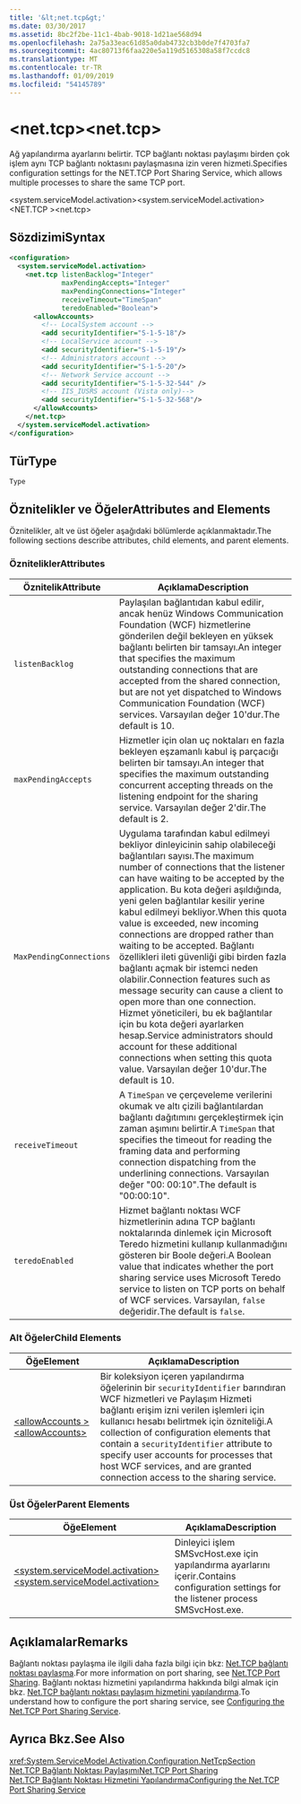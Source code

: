 ```yaml
---
title: '&lt;net.tcp&gt;'
ms.date: 03/30/2017
ms.assetid: 8bc2f2be-11c1-4bab-9018-1d21ae568d94
ms.openlocfilehash: 2a75a33eac61d85a0dab4732cb3b0de7f4703fa7
ms.sourcegitcommit: 4ac80713f6faa220e5a119d5165308a58f7ccdc8
ms.translationtype: MT
ms.contentlocale: tr-TR
ms.lasthandoff: 01/09/2019
ms.locfileid: "54145789"
---
```

# <a name="ltnettcpgt"></a><span data-ttu-id="88e86-102">&lt;net.tcp&gt;</span><span class="sxs-lookup"><span data-stu-id="88e86-102">&lt;net.tcp&gt;</span></span>
<span data-ttu-id="88e86-103">Ağ yapılandırma ayarlarını belirtir. TCP bağlantı noktası paylaşımı birden çok işlem aynı TCP bağlantı noktasını paylaşmasına izin veren hizmeti.</span><span class="sxs-lookup"><span data-stu-id="88e86-103">Specifies configuration settings for the NET.TCP Port Sharing Service, which allows multiple processes to share the same TCP port.</span></span>  
  
 <span data-ttu-id="88e86-104">\<system.serviceModel.activation></span><span class="sxs-lookup"><span data-stu-id="88e86-104">\<system.serviceModel.activation></span></span>  
<span data-ttu-id="88e86-105">\<NET.TCP ></span><span class="sxs-lookup"><span data-stu-id="88e86-105">\<net.tcp></span></span>  
  
## <a name="syntax"></a><span data-ttu-id="88e86-106">Sözdizimi</span><span class="sxs-lookup"><span data-stu-id="88e86-106">Syntax</span></span>  
  
```xml  
<configuration>
  <system.serviceModel.activation>
    <net.tcp listenBacklog="Integer"
             maxPendingAccepts="Integer"
             maxPendingConnections="Integer"
             receiveTimeout="TimeSpan"
             teredoEnabled="Boolean">
      <allowAccounts>
        <!-- LocalSystem account -->
        <add securityIdentifier="S-1-5-18"/>
        <!-- LocalService account -->
        <add securityIdentifier="S-1-5-19"/>
        <!-- Administrators account -->
        <add securityIdentifier="S-1-5-20"/>
        <!-- Network Service account -->
        <add securityIdentifier="S-1-5-32-544" />
        <!-- IIS_IUSRS account (Vista only)-->
        <add securityIdentifier="S-1-5-32-568"/>
      </allowAccounts>
    </net.tcp>
  </system.serviceModel.activation>
</configuration>
```  
  
## <a name="type"></a><span data-ttu-id="88e86-107">Tür</span><span class="sxs-lookup"><span data-stu-id="88e86-107">Type</span></span>  
 `Type`  
  
## <a name="attributes-and-elements"></a><span data-ttu-id="88e86-108">Öznitelikler ve Öğeler</span><span class="sxs-lookup"><span data-stu-id="88e86-108">Attributes and Elements</span></span>  
 <span data-ttu-id="88e86-109">Öznitelikler, alt ve üst öğeler aşağıdaki bölümlerde açıklanmaktadır.</span><span class="sxs-lookup"><span data-stu-id="88e86-109">The following sections describe attributes, child elements, and parent elements.</span></span>  
  
### <a name="attributes"></a><span data-ttu-id="88e86-110">Öznitelikler</span><span class="sxs-lookup"><span data-stu-id="88e86-110">Attributes</span></span>  
  
|<span data-ttu-id="88e86-111">Öznitelik</span><span class="sxs-lookup"><span data-stu-id="88e86-111">Attribute</span></span>|<span data-ttu-id="88e86-112">Açıklama</span><span class="sxs-lookup"><span data-stu-id="88e86-112">Description</span></span>|  
|---------------|-----------------|  
|`listenBacklog`|<span data-ttu-id="88e86-113">Paylaşılan bağlantıdan kabul edilir, ancak henüz Windows Communication Foundation (WCF) hizmetlerine gönderilen değil bekleyen en yüksek bağlantı belirten bir tamsayı.</span><span class="sxs-lookup"><span data-stu-id="88e86-113">An integer that specifies the maximum outstanding connections that are accepted from the shared connection, but are not yet dispatched to Windows Communication Foundation (WCF) services.</span></span> <span data-ttu-id="88e86-114">Varsayılan değer 10'dur.</span><span class="sxs-lookup"><span data-stu-id="88e86-114">The default is 10.</span></span>|  
|`maxPendingAccepts`|<span data-ttu-id="88e86-115">Hizmetler için olan uç noktaları en fazla bekleyen eşzamanlı kabul iş parçacığı belirten bir tamsayı.</span><span class="sxs-lookup"><span data-stu-id="88e86-115">An integer that specifies the maximum outstanding concurrent accepting threads on the listening endpoint for the sharing service.</span></span> <span data-ttu-id="88e86-116">Varsayılan değer 2'dir.</span><span class="sxs-lookup"><span data-stu-id="88e86-116">The default is 2.</span></span>|  
|`MaxPendingConnections`|<span data-ttu-id="88e86-117">Uygulama tarafından kabul edilmeyi bekliyor dinleyicinin sahip olabileceği bağlantıları sayısı.</span><span class="sxs-lookup"><span data-stu-id="88e86-117">The maximum number of connections that the listener can have waiting to be accepted by the application.</span></span> <span data-ttu-id="88e86-118">Bu kota değeri aşıldığında, yeni gelen bağlantılar kesilir yerine kabul edilmeyi bekliyor.</span><span class="sxs-lookup"><span data-stu-id="88e86-118">When this quota value is exceeded, new incoming connections are dropped rather than waiting to be accepted.</span></span> <span data-ttu-id="88e86-119">Bağlantı özellikleri ileti güvenliği gibi birden fazla bağlantı açmak bir istemci neden olabilir.</span><span class="sxs-lookup"><span data-stu-id="88e86-119">Connection features such as message security can cause a client to open more than one connection.</span></span> <span data-ttu-id="88e86-120">Hizmet yöneticileri, bu ek bağlantılar için bu kota değeri ayarlarken hesap.</span><span class="sxs-lookup"><span data-stu-id="88e86-120">Service administrators should account for these additional connections when setting this quota value.</span></span> <span data-ttu-id="88e86-121">Varsayılan değer 10'dur.</span><span class="sxs-lookup"><span data-stu-id="88e86-121">The default is 10.</span></span>|  
|`receiveTimeout`|<span data-ttu-id="88e86-122">A `TimeSpan` ve çerçeveleme verilerini okumak ve altı çizili bağlantılardan bağlantı dağıtımını gerçekleştirmek için zaman aşımını belirtir.</span><span class="sxs-lookup"><span data-stu-id="88e86-122">A `TimeSpan` that specifies the timeout for reading the framing data and performing connection dispatching from the underlining connections.</span></span> <span data-ttu-id="88e86-123">Varsayılan değer "00: 00:10".</span><span class="sxs-lookup"><span data-stu-id="88e86-123">The default is "00:00:10".</span></span>|  
|`teredoEnabled`|<span data-ttu-id="88e86-124">Hizmet bağlantı noktası WCF hizmetlerinin adına TCP bağlantı noktalarında dinlemek için Microsoft Teredo hizmetini kullanıp kullanmadığını gösteren bir Boole değeri.</span><span class="sxs-lookup"><span data-stu-id="88e86-124">A Boolean value that indicates whether the port sharing service uses Microsoft Teredo service to listen on TCP ports on behalf of WCF services.</span></span> <span data-ttu-id="88e86-125">Varsayılan, `false` değeridir.</span><span class="sxs-lookup"><span data-stu-id="88e86-125">The default is `false`.</span></span>|  
  
### <a name="child-elements"></a><span data-ttu-id="88e86-126">Alt Öğeler</span><span class="sxs-lookup"><span data-stu-id="88e86-126">Child Elements</span></span>  
  
|<span data-ttu-id="88e86-127">Öğe</span><span class="sxs-lookup"><span data-stu-id="88e86-127">Element</span></span>|<span data-ttu-id="88e86-128">Açıklama</span><span class="sxs-lookup"><span data-stu-id="88e86-128">Description</span></span>|  
|-------------|-----------------|  
|[<span data-ttu-id="88e86-129">\<allowAccounts ></span><span class="sxs-lookup"><span data-stu-id="88e86-129">\<allowAccounts></span></span>](../../../../../docs/framework/configure-apps/file-schema/wcf/allowaccounts.md)|<span data-ttu-id="88e86-130">Bir koleksiyon içeren yapılandırma öğelerinin bir `securityIdentifier` barındıran WCF hizmetleri ve Paylaşım Hizmeti bağlantı erişim izni verilen işlemleri için kullanıcı hesabı belirtmek için özniteliği.</span><span class="sxs-lookup"><span data-stu-id="88e86-130">A collection of configuration elements that contain a `securityIdentifier` attribute to specify user accounts for processes that host WCF services, and are granted connection access to the sharing service.</span></span>|  
  
### <a name="parent-elements"></a><span data-ttu-id="88e86-131">Üst Öğeler</span><span class="sxs-lookup"><span data-stu-id="88e86-131">Parent Elements</span></span>  
  
|<span data-ttu-id="88e86-132">Öğe</span><span class="sxs-lookup"><span data-stu-id="88e86-132">Element</span></span>|<span data-ttu-id="88e86-133">Açıklama</span><span class="sxs-lookup"><span data-stu-id="88e86-133">Description</span></span>|  
|-------------|-----------------|  
|[<span data-ttu-id="88e86-134">\<system.serviceModel.activation></span><span class="sxs-lookup"><span data-stu-id="88e86-134">\<system.serviceModel.activation></span></span>](../../../../../docs/framework/configure-apps/file-schema/wcf/system-servicemodel-activation.md)|<span data-ttu-id="88e86-135">Dinleyici işlem SMSvcHost.exe için yapılandırma ayarlarını içerir.</span><span class="sxs-lookup"><span data-stu-id="88e86-135">Contains configuration settings for the listener process SMSvcHost.exe.</span></span>|  
  
## <a name="remarks"></a><span data-ttu-id="88e86-136">Açıklamalar</span><span class="sxs-lookup"><span data-stu-id="88e86-136">Remarks</span></span>  
 <span data-ttu-id="88e86-137">Bağlantı noktası paylaşma ile ilgili daha fazla bilgi için bkz: [Net.TCP bağlantı noktası paylaşma](../../../../../docs/framework/wcf/feature-details/net-tcp-port-sharing.md).</span><span class="sxs-lookup"><span data-stu-id="88e86-137">For more information on port sharing, see [Net.TCP Port Sharing](../../../../../docs/framework/wcf/feature-details/net-tcp-port-sharing.md).</span></span> <span data-ttu-id="88e86-138">Bağlantı noktası hizmetini yapılandırma hakkında bilgi almak için bkz. [Net.TCP bağlantı noktası paylaşım hizmetini yapılandırma](../../../../../docs/framework/wcf/feature-details/configuring-the-net-tcp-port-sharing-service.md).</span><span class="sxs-lookup"><span data-stu-id="88e86-138">To understand how to configure the port sharing service, see [Configuring the Net.TCP Port Sharing Service](../../../../../docs/framework/wcf/feature-details/configuring-the-net-tcp-port-sharing-service.md).</span></span>  
  
## <a name="see-also"></a><span data-ttu-id="88e86-139">Ayrıca Bkz.</span><span class="sxs-lookup"><span data-stu-id="88e86-139">See Also</span></span>  
 <xref:System.ServiceModel.Activation.Configuration.NetTcpSection>  
 [<span data-ttu-id="88e86-140">Net.TCP Bağlantı Noktası Paylaşımı</span><span class="sxs-lookup"><span data-stu-id="88e86-140">Net.TCP Port Sharing</span></span>](../../../../../docs/framework/wcf/feature-details/net-tcp-port-sharing.md)  
 [<span data-ttu-id="88e86-141">Net.TCP Bağlantı Noktası Hizmetini Yapılandırma</span><span class="sxs-lookup"><span data-stu-id="88e86-141">Configuring the Net.TCP Port Sharing Service</span></span>](../../../../../docs/framework/wcf/feature-details/configuring-the-net-tcp-port-sharing-service.md)
